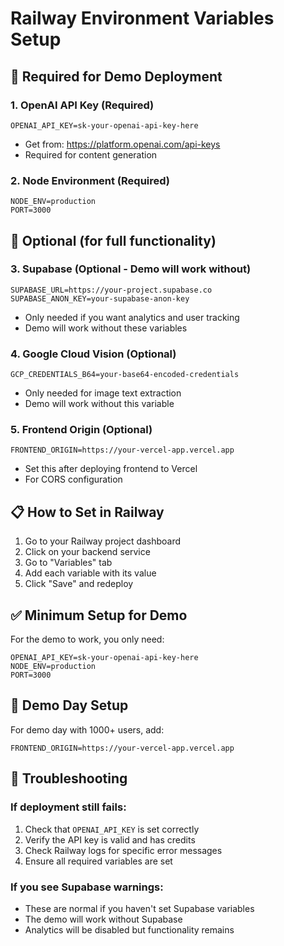 # Railway Environment Variables Setup

## 🚀 **Required for Demo Deployment**

### **1. OpenAI API Key (Required)**

```env
OPENAI_API_KEY=sk-your-openai-api-key-here
```

- Get from: https://platform.openai.com/api-keys
- Required for content generation

### **2. Node Environment (Required)**

```env
NODE_ENV=production
PORT=3000
```

## 🔧 **Optional (for full functionality)**

### **3. Supabase (Optional - Demo will work without)**

```env
SUPABASE_URL=https://your-project.supabase.co
SUPABASE_ANON_KEY=your-supabase-anon-key
```

- Only needed if you want analytics and user tracking
- Demo will work without these variables

### **4. Google Cloud Vision (Optional)**

```env
GCP_CREDENTIALS_B64=your-base64-encoded-credentials
```

- Only needed for image text extraction
- Demo will work without this variable

### **5. Frontend Origin (Optional)**

```env
FRONTEND_ORIGIN=https://your-vercel-app.vercel.app
```

- Set this after deploying frontend to Vercel
- For CORS configuration

## 📋 **How to Set in Railway**

1. Go to your Railway project dashboard
2. Click on your backend service
3. Go to "Variables" tab
4. Add each variable with its value
5. Click "Save" and redeploy

## ✅ **Minimum Setup for Demo**

For the demo to work, you only need:

```env
OPENAI_API_KEY=sk-your-openai-api-key-here
NODE_ENV=production
PORT=3000
```

## 🎯 **Demo Day Setup**

For demo day with 1000+ users, add:

```env
FRONTEND_ORIGIN=https://your-vercel-app.vercel.app
```

## 🚨 **Troubleshooting**

### **If deployment still fails:**

1. Check that `OPENAI_API_KEY` is set correctly
2. Verify the API key is valid and has credits
3. Check Railway logs for specific error messages
4. Ensure all required variables are set

### **If you see Supabase warnings:**

- These are normal if you haven't set Supabase variables
- The demo will work without Supabase
- Analytics will be disabled but functionality remains
